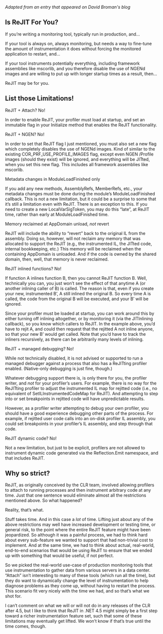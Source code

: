 *Adapted from an entry that appeared on David Broman's blog*

## Is ReJIT For You?

If you’re writing a monitoring tool, typically run in production, and…

If your tool is always on, always monitoring, but needs a way to fine-tune the amount of instrumentation it does without forcing the monitored application to restart, and…

If your tool instruments potentially everything, including framework assemblies like mscorlib, and you therefore disable the use of NGENd images and are willing to put up with longer startup times as a result, then…

ReJIT may be for you.

## List those Limitations!

ReJIT + Attach? No!

In order to enable ReJIT, your profiler must load at startup, and set an immutable flag in your Initialize method that enables the ReJIT functionality.

ReJIT + NGEN? No!

In order to set that ReJIT flag I just mentioned, you must also set a new flag which completely disables the use of NGENd images.  Kind of similar to the existing COR\_PRF\_USE\_PROFILE\_IMAGES flag, except even NGEN /Profile images (should they exist) will be ignored, and everything will be JITted, when you set this new flag.  This includes all framework assemblies like mscorlib.

Metadata changes in ModuleLoadFinished only

If you add any new methods, AssemblyRefs, MemberRefs, etc., your metadata changes must be done during the module’s ModuleLoadFinished callback.  This is not a new limitation, but it could be a surprise to some that it’s still a limitation even with ReJIT.  There is an exception to this.  If you need to create a new LocalVarSigToken, you may do this “late”, at ReJIT time, rather than early at ModuleLoadFinished time.

Memory reclaimed at AppDomain unload, _not_ revert

ReJIT will include the ability to “revert” back to the original IL from the assembly.  Doing so, however, will not reclaim any memory that was allocated to support the ReJIT (e.g., the instrumented IL, the JITted code, internal bookkeeping, etc.)  This memory will be reclaimed when the containing AppDomain is unloaded.  And if the code is owned by the shared domain, then, well, that memory is never reclaimed.

ReJIT inlined functions?  No!

If function A inlines function B, then you cannot ReJIT function B.  Well, technically you can, you just won’t see the effect of that anytime A (or another inlining caller of B) is called.  The reason is that, even if you create your new, instrumented B’, A still inlined the original B.  So every time A is called, the code from the original B will be executed, and your B’ will be ignored.

Since your profiler must be loaded at startup, you can work around this by either turning off inlining altogether, or by monitoring it (via the JITInlining callback), so you know which callers to ReJIT.  In the example above, you’d have to rejit A, and could then request that the rejitted A not inline anyone, so that your new B’ would get called.  Note that you’d have to track the inliners recursively, as there can be arbitrarily many levels of inlining.

ReJIT + managed debugging? No!

While not technically disabled, it is not advised or supported to run a managed debugger against a process that also has a ReJITting profiler enabled.  (Native-only debugging is just fine, though.)

Whatever debugging support there is, is only there for you, the profiler writer, and _not_ for your profiler’s users.  For example, there is no way for the ReJITting profiler to adjust the instrumented IL map for rejitted code (i.e., no equivalent of SetILInstrumentedCodeMap for ReJIT).  And attempting to step into or set breakpoints in rejitted code will have unpredictable results.

However, as a profiler writer attempting to debug your own profiler, you should have a good experience debugging other parts of the process.  For example, if rejitted user code calls into an on-disk profiler IL assembly, you could set breakpoints in your profiler’s IL assembly, and step through that code.

ReJIT dynamic code?  No!

Not a new limitation, but just to be explicit, profilers are not allowed to instrument dynamic code generated via the Reflection.Emit namespace, and that includes ReJIT.

## Why so strict?

ReJIT, as originally conceived by the CLR team, involved allowing profilers to attach to running processes and then instrument arbitrary code at any time.  Just that one sentence would eliminate almost all the restrictions mentioned above.  So what happened?

Reality, that’s what.

Stuff takes time.  And in this case a _lot_ of time.  Lifting just about any of the above restrictions may well have increased development or testing time, or general risk, to the point where the entire ReJIT feature might have been jeopardized.  So although it was a painful process, we had to think hard about every sub-feature we wanted to support that had non-trivial cost to implement.  And at the same time, we had to think about actual, real-world, end-to-end scenarios that would be using ReJIT to ensure that we ended up with something that would be useful, if not perfect.

So we picked the real-world use-case of production monitoring tools that use instrumentation to gather data from various servers in a data center.  “Attach” isn’t interesting to many of these tools (which run all the time), but they do want to dynamically change the level of instrumentation to help diagnose problems as they come up, without having to restart the process.  This scenario fit very nicely with the time we had, and so that’s what we shot for.

I can’t comment on what we will or will not do in any releases of the CLR after 4.5, but I like to think that ReJIT in .NET 4.5 might simply be a first step toward a richer instrumentation feature set, such that some of these limitations may eventually get lifted.  We won’t know if that’s true until the time comes, though.

